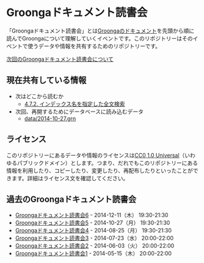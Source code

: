# Groongaドキュメント読書会

「Groongaドキュメント読書会」とは[Groongaのドキュメント](http://groonga.org/ja/docs/)を先頭から順に読んでGroongaについて理解していくイベントです。このリポジトリーはそのイベントで使うデータや情報を共有するためのリポジトリーです。

[次回のGroongaドキュメント読書会について](https://github.com/groonga/meetup/issues/7)

## 現在共有している情報

  * 次はどこから読むか
    * [4.7.2. インデックス名を指定した全文検索](http://groonga.org/ja/docs/tutorial/match_columns.html#full-text-search-with-specific-index-name)
  * 次回、再開するためにデータベースに読み込むデータ
    * [data/2014-10-27.grn](data/2014-10-27.grn)

## ライセンス

このリポジトリーにあるデータや情報のライセンスは[CC0 1.0 Universal](http://creativecommons.org/publicdomain/zero/1.0/deed.ja)（いわゆるパブリックドメイン）とします。つまり、だれでもこのリポジトリーにある情報を利用したり、コピーしたり、変更したり、再配布したりといったことができます。詳細はライセンス文を確認してください。

## 過去のGroongaドキュメント読書会

  * [Groongaドキュメント読書会6](http://groonga.doorkeeper.jp/events/17229) - 2014-12-11（木） 19:30-21:30
  * [Groongaドキュメント読書会5](http://groonga.doorkeeper.jp/events/16395) - 2014-10-27（月） 19:30-21:30
  * [Groongaドキュメント読書会4](http://groonga.doorkeeper.jp/events/14275) - 2014-08-25（月） 19:30-21:30
  * [Groongaドキュメント読書会3](http://groonga.doorkeeper.jp/events/13039) - 2014-07-23（水） 20:00-22:00
  * [Groongaドキュメント読書会2](http://groonga.doorkeeper.jp/events/11834) - 2014-06-03（火） 20:00-22:00
  * [Groongaドキュメント読書会1](http://groonga.doorkeeper.jp/events/11169) - 2014-05-15（木） 20:00-22:00
